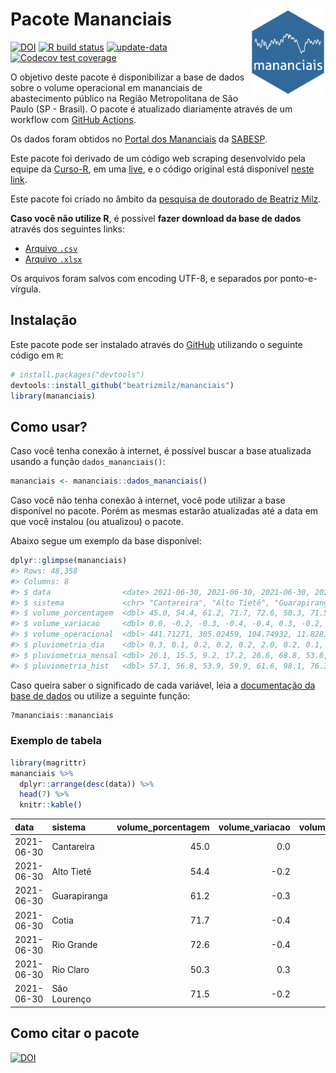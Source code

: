 
<!-- README.md is generated from README.Rmd. Please edit that file -->

# Pacote Mananciais <img src="man/figures/hexlogo.png" align="right" width = "120px"/>

<!-- badges: start -->

[![DOI](https://zenodo.org/badge/DOI/10.5281/zenodo.4733056.svg)](https://doi.org/10.5281/zenodo.4733056)
[![R build
status](https://github.com/beatrizmilz/mananciais/workflows/R-CMD-check/badge.svg)](https://github.com/beatrizmilz/mananciais/actions)
[![update-data](https://github.com/beatrizmilz/mananciais/actions/workflows/2-update_data.yaml/badge.svg)](https://github.com/beatrizmilz/mananciais/actions/workflows/2-update_data.yaml)
[![Codecov test
coverage](https://codecov.io/gh/beatrizmilz/mananciais/branch/master/graph/badge.svg)](https://codecov.io/gh/beatrizmilz/mananciais?branch=master)
<!-- badges: end -->

O objetivo deste pacote é disponibilizar a base de dados sobre o volume
operacional em mananciais de abastecimento público na Região
Metropolitana de São Paulo (SP - Brasil). O pacote é atualizado
diariamente através de um workflow com [GitHub
Actions](https://github.com/beatrizmilz/mananciais/actions).

Os dados foram obtidos no [Portal dos
Mananciais](http://mananciais.sabesp.com.br/Situacao) da
[SABESP](http://site.sabesp.com.br/site/Default.aspx).

Este pacote foi derivado de um código web scraping desenvolvido pela
equipe da [Curso-R](https://www.curso-r.com/), em uma
[live](https://youtu.be/jvZIxrMmOcQ), e o código original está
disponível [neste
link](https://github.com/curso-r/lives/blob/master/drafts/20200730_scraper_sabesp.R).

Este pacote foi criado no âmbito da [pesquisa de doutorado de Beatriz
Milz](https://beatrizmilz.github.io/tese/).

**Caso você não utilize R**, é possível **fazer download da base de
dados** através dos seguintes links:

  - [Arquivo
    `.csv`](https://github.com/beatrizmilz/mananciais/raw/master/inst/extdata/mananciais.csv)
  - [Arquivo
    `.xlsx`](https://github.com/beatrizmilz/mananciais/blob/master/inst/extdata/mananciais.xlsx?raw=true)

Os arquivos foram salvos com encoding UTF-8, e separados por
ponto-e-vírgula.

## Instalação

Este pacote pode ser instalado através do [GitHub](https://github.com/)
utilizando o seguinte código em `R`:

``` r
# install.packages("devtools")
devtools::install_github("beatrizmilz/mananciais")
library(mananciais)
```

## Como usar?

Caso você tenha conexão à internet, é possível buscar a base atualizada
usando a função `dados_mananciais()`:

``` r
mananciais <- mananciais::dados_mananciais() 
```

Caso você não tenha conexão à internet, você pode utilizar a base
disponível no pacote. Porém as mesmas estarão atualizadas até a data em
que você instalou (ou atualizou) o pacote.

Abaixo segue um exemplo da base disponível:

``` r
dplyr::glimpse(mananciais)
#> Rows: 48,358
#> Columns: 8
#> $ data                <date> 2021-06-30, 2021-06-30, 2021-06-30, 2021-06-30, 2…
#> $ sistema             <chr> "Cantareira", "Alto Tietê", "Guarapiranga", "Cotia…
#> $ volume_porcentagem  <dbl> 45.0, 54.4, 61.2, 71.7, 72.6, 50.3, 71.5, 45.0, 54…
#> $ volume_variacao     <dbl> 0.0, -0.2, -0.3, -0.4, -0.4, 0.3, -0.2, -0.2, -0.1…
#> $ volume_operacional  <dbl> 441.71271, 305.02459, 104.74932, 11.82810, 81.4102…
#> $ pluviometria_dia    <dbl> 0.3, 0.1, 0.2, 0.2, 0.2, 2.0, 0.2, 0.1, 0.2, 0.0, …
#> $ pluviometria_mensal <dbl> 26.1, 15.5, 9.2, 17.2, 26.6, 68.8, 53.6, 25.8, 15.…
#> $ pluviometria_hist   <dbl> 57.1, 56.8, 53.9, 59.9, 61.6, 98.1, 76.3, 57.1, 56…
```

Caso queira saber o significado de cada variável, leia a [documentação
da base de
dados](https://beatrizmilz.github.io/mananciais/reference/mananciais.html)
ou utilize a seguinte função:

``` r
?mananciais::mananciais
```

### Exemplo de tabela

``` r
library(magrittr)
mananciais %>% 
  dplyr::arrange(desc(data)) %>% 
  head(7) %>%
  knitr::kable()
```

| data       | sistema      | volume\_porcentagem | volume\_variacao | volume\_operacional | pluviometria\_dia | pluviometria\_mensal | pluviometria\_hist |
| :--------- | :----------- | ------------------: | ---------------: | ------------------: | ----------------: | -------------------: | -----------------: |
| 2021-06-30 | Cantareira   |                45.0 |              0.0 |           441.71271 |               0.3 |                 26.1 |               57.1 |
| 2021-06-30 | Alto Tietê   |                54.4 |            \-0.2 |           305.02459 |               0.1 |                 15.5 |               56.8 |
| 2021-06-30 | Guarapiranga |                61.2 |            \-0.3 |           104.74932 |               0.2 |                  9.2 |               53.9 |
| 2021-06-30 | Cotia        |                71.7 |            \-0.4 |            11.82810 |               0.2 |                 17.2 |               59.9 |
| 2021-06-30 | Rio Grande   |                72.6 |            \-0.4 |            81.41025 |               0.2 |                 26.6 |               61.6 |
| 2021-06-30 | Rio Claro    |                50.3 |              0.3 |             6.87471 |               2.0 |                 68.8 |               98.1 |
| 2021-06-30 | São Lourenço |                71.5 |            \-0.2 |            63.48375 |               0.2 |                 53.6 |               76.3 |

## Como citar o pacote

[![DOI](https://zenodo.org/badge/DOI/10.5281/zenodo.4733056.svg)](https://doi.org/10.5281/zenodo.4733056)
